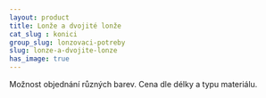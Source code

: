 ```yaml
---
layout: product
title: Lonže a dvojité lonže
cat_slug : konici
group_slug: lonzovaci-potreby
slug: lonze-a-dvojite-lonze
has_image: true
---
```


Možnost objednání různých barev. Cena dle délky a typu materiálu.

